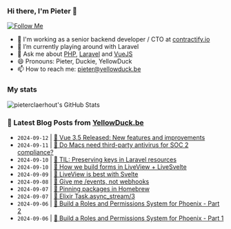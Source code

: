 ### Hi there, I'm Pieter 👋  
[![Follow Me](https://img.shields.io/github/followers/pieterclaerhout?label=Follow&style=social)](https://github.com/pieterclaerhout)

- 🏢 I'm working as a senior backend developer / CTO at [contractify.io](https://contractify.io)
- 🌱 I’m currently playing around with Laravel
- 💬 Ask me about [PHP](https://php.net), [Laravel](http://laravel.com) and [VueJS](https://vuejs.org)
- 😄 Pronouns: Pieter, Duckie, YellowDuck
- 📫 How to reach me: pieter@yellowduck.be

### My stats

![pieterclaerhout's GitHub Stats](https://github-readme-stats.vercel.app/api?username=pieterclaerhout&show_icons=true&count_private=true&line_height=40)

### 📩 Latest Blog Posts from [YellowDuck.be](https://www.yellowduck.be/)
<!-- BLOG-POST-LIST:START -->
- `2024-09-12` | [🔗 Vue 3.5 Released: New features and improvements](https://www.yellowduck.be/posts/vue-3-5-released-new-features-and-improvements-freek-dev)  
- `2024-09-11` | [🔗 Do Macs need third-party antivirus for SOC 2 compliance?](https://www.yellowduck.be/posts/do-macs-need-third-party-antivirus-for-soc-2-compliance-1password)  
- `2024-09-10` | [🐥 TIL: Preserving keys in Laravel resources](https://www.yellowduck.be/posts/preserving-keys-in-laravel-resources)  
- `2024-09-10` | [🔗 How we build forms in LiveView + LiveSvelte](https://www.yellowduck.be/posts/how-we-build-forms-in-liveview-livesvelte)  
- `2024-09-09` | [🔗 LiveView is best with Svelte](https://www.yellowduck.be/posts/liveview-is-best-with-svelte)  
- `2024-09-08` | [🔗 Give me /events, not webhooks](https://www.yellowduck.be/posts/give-me-events-not-webhooks)  
- `2024-09-07` | [🐥 Pinning packages in Homebrew](https://www.yellowduck.be/posts/pinning-packages-in-homebrew)  
- `2024-09-07` | [🔗 Elixir Task.async_stream/3](https://www.yellowduck.be/posts/elixir-task-async-stream)  
- `2024-09-06` | [🔗 Build a Roles and Permissions System for Phoenix - Part 2](https://www.yellowduck.be/posts/build-a-roles-and-permissions-system-for-phoenix-part-2)  
- `2024-09-06` | [🔗 Build a Roles and Permissions System for Phoenix - Part 1](https://www.yellowduck.be/posts/build-a-roles-and-permissions-system-for-phoenix-part-1)  

<!-- BLOG-POST-LIST:END -->
